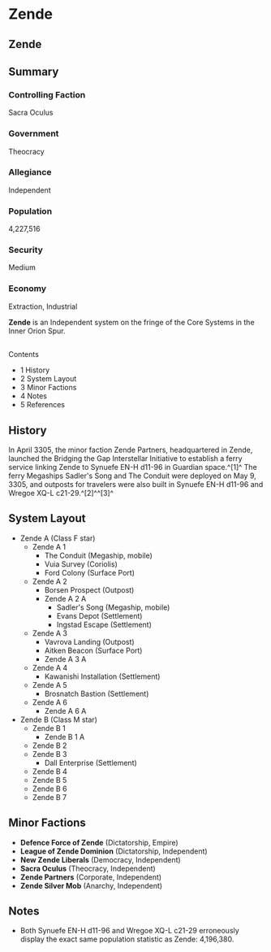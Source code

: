 # Zende
## Zende

		

## Summary

### Controlling Faction

Sacra Oculus

### Government

Theocracy

### Allegiance

Independent

### Population

4,227,516

### Security

Medium

### Economy

Extraction, Industrial

**Zende** is an Independent system on the fringe of the Core Systems in the Inner Orion Spur.  

## 

Contents

- 1 History
- 2 System Layout
- 3 Minor Factions
- 4 Notes
- 5 References

## History

In April 3305, the minor faction Zende Partners, headquartered in Zende, launched the Bridging the Gap Interstellar Initiative to establish a ferry service linking Zende to Synuefe EN-H d11-96 in Guardian space.^[1]^ The ferry Megaships Sadler's Song and The Conduit were deployed on May 9, 3305, and outposts for travelers were also built in Synuefe EN-H d11-96 and Wregoe XQ-L c21-29.^[2]^^[3]^

## System Layout

- Zende A (Class F star)
    - Zende A 1
        - The Conduit (Megaship, mobile)
        - Vuia Survey (Coriolis)
        - Ford Colony (Surface Port)
    - Zende A 2
        - Borsen Prospect (Outpost)
        - Zende A 2 A
            - Sadler's Song (Megaship, mobile)
            - Evans Depot (Settlement)
            - Ingstad Escape (Settlement)
    - Zende A 3
        - Vavrova Landing (Outpost)
        - Aitken Beacon (Surface Port)
        - Zende A 3 A
    - Zende A 4
        - Kawanishi Installation (Settlement)
    - Zende A 5
        - Brosnatch Bastion (Settlement)
    - Zende A 6
        - Zende A 6 A
- Zende B (Class M star)
    - Zende B 1
        - Zende B 1 A
    - Zende B 2
    - Zende B 3
        - Dall Enterprise (Settlement)
    - Zende B 4
    - Zende B 5
    - Zende B 6
    - Zende B 7

## Minor Factions

- **Defence Force of Zende** (Dictatorship, Empire)
- **League of Zende Dominion** (Dictatorship, Independent)
- **New Zende Liberals** (Democracy, Independent)
- **Sacra Oculus** (Theocracy, Independent)
- **Zende Partners** (Corporate, Independent)
- **Zende Silver Mob** (Anarchy, Independent)

## Notes

- Both Synuefe EN-H d11-96 and Wregoe XQ-L c21-29 erroneously display the exact same population statistic as Zende: 4,196,380.